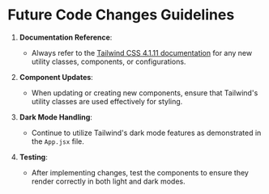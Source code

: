 # Future Code Changes Guidelines

1. **Documentation Reference**:
   - Always refer to the [Tailwind CSS 4.1.11 documentation](https://tailwindcss.com/docs) for any new utility classes, components, or configurations.

2. **Component Updates**:
   - When updating or creating new components, ensure that Tailwind's utility classes are used effectively for styling.

3. **Dark Mode Handling**:
   - Continue to utilize Tailwind's dark mode features as demonstrated in the `App.jsx` file.

4. **Testing**:
   - After implementing changes, test the components to ensure they render correctly in both light and dark modes.
